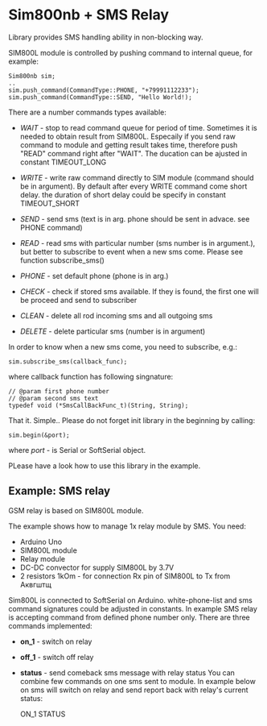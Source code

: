 # Sim800nb + SMS Relay
Library provides SMS handling ability in non-blocking way.

SIM800L module is controlled by pushing command to internal queue, for example:

    Sim800nb sim;
    ..
    sim.push_command(CommandType::PHONE, "+79991112233");
    sim.push_command(CommandType::SEND, "Hello World!);

There are a number commands types available:
* *WAIT* -  stop to read command queue for period of time. Sometimes it is needed to obtain result from SIM800L. Especaily if you send raw command to module and getting result takes time, therefore push "READ" command right after "WAIT". The ducation can be ajusted in constant TIMEOUT_LONG

* *WRITE* - write raw command directly to SIM module (command should be in argument). By default after every WRITE command come short delay. the duration of short delay could be specify in constant TIMEOUT_SHORT

- *SEND* -  send sms (text is in arg. phone should be sent in advace. see PHONE command)

- *READ* -  read sms with particular number (sms number is in argument.), but better to subscribe to event when a new sms come. Please see function subscribe_sms()

- *PHONE* - set default phone (phone is in arg.)

- *CHECK* - check if stored sms available. If they is found, the first one will be proceed and send to subscriber

- *CLEAN* - delete all rod incoming sms and all outgoing sms

- *DELETE* - delete particular sms (number is in argument)


In order to know when a new sms come, you need to subscribe, e.g.:

    sim.subscribe_sms(callback_func);

where callback function has following singnature:

    // @param first phone number
    // @param second sms text
    typedef void (*SmsCallBackFunc_t)(String, String);

That it. Simple.. Please do not forget init library in the beginning by calling:

    sim.begin(&port);

where *port* - is Serial or SoftSerial object. 

PLease have a look how to use this library in the example.
## Example: SMS relay
GSM relay is based on SIM800L module. 

The example shows how to manage 1x relay module by SMS.
You need:
- Arduino Uno
- SIM800L module
- Relay module
- DC-DC convector for supply SIM800L by 3.7V
- 2 resistors 1kOm - for connection Rx pin of SIM800L to Tx from Aквгштщ

Sim800L is connected to SoftSerial on Arduino. white-phone-list and sms command signatures could be adjusted in constants. 
In example SMS relay is accepting command from defined phone number only. There are three commands implemented:
- **on_1**  - switch on relay
- **off_1** - switch off relay
- **status** - send comeback sms message with relay status
You can combine few commands on one sms sent to module. In example below on sms will switch on relay and send report back with relay's current status:

    ON_1 STATUS

